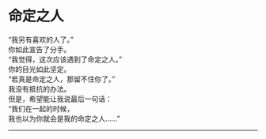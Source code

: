 # 命定之人

“我另有喜欢的人了。”
\
你如此宣告了分手。
\
“我觉得，这次应该遇到了命定之人。”
\
你的目光如此坚定。
\
“若真是命定之人，那留不住你了。”
\
我没有抵抗的办法。
\
但是，希望能让我说最后一句话：
\
“我们在一起的时候，
\
我也以为你就会是我的命定之人……”












---

